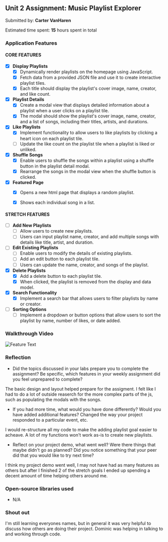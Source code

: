 ## Unit 2 Assignment: Music Playlist Explorer

Submitted by: **Carter VanHaren**

Estimated time spent: **15** hours spent in total

### Application Features

#### CORE FEATURES

- [X] **Display Playlists**
  - [X] Dynamically render playlists on the homepage using JavaScript.
  - [X] Fetch data from a provided JSON file and use it to create interactive playlist tiles.
  - [X] Each title should display the playlist's cover image, name, creator, and like count.

- [X] **Playlist Details**
  - [X] Create a modal view that displays detailed information about a playlist when a user clicks on a playlist tile.
  - [X] The modal should show the playlist's cover image, name, creator, and a list of songs, including their titles, artists, and durations.

- [X] **Like Playlists**
  - [X] Implement functionality to allow users to like playlists by clicking a heart icon on each playlist tile.
  - [ ] Update the like count on the playlist tile when a playlist is liked or unliked.

- [X] **Shuffle Songs**
  - [X] Enable users to shuffle the songs within a playlist using a shuffle button in the playlist detail modal.
  - [X] Rearrange the songs in the modal view when the shuffle button is clicked.

- [X] **Featured Page**
  - [X] Opens a new html page that displays a random playlist.
  - [X] Shows each individual song in a list.



#### STRETCH FEATURES

- [ ] **Add New Playlists**
  - [ ] Allow users to create new playlists.
  - [ ] Users can input playlist name, creator, and add multiple songs with details like title, artist, and duration.

- [ ] **Edit Existing Playlists**
  - [ ] Enable users to modify the details of existing playlists.
  - [ ] Add an edit button to each playlist tile.
  - [ ] Users can update the name, creator, and songs of the playlist.

- [X] **Delete Playlists**
  - [X] Add a delete button to each playlist tile.
  - [X] When clicked, the playlist is removed from the display and data model.

- [X] **Search Functionality**
  - [X] Implement a search bar that allows users to filter playlists by name or creator.

- [ ] **Sorting Options**
  - [ ] Implement a dropdown or button options that allow users to sort the playlist by name, number of likes, or date added.

### Walkthrough Video

![Feature Text](https://github.com/cartervanharen/site-unit2-project1-music-playlist-explorer-starter/blob/b76c2f62c5629050cbcf35b859033013f46f5cf0/music-playlist-creator/Screen%20Recording%202024-06-07%20at%206.45.00%E2%80%AFPM.gif)


### Reflection

* Did the topics discussed in your labs prepare you to complete the assignment? Be specific, which features in your weekly assignment did you feel unprepared to complete?

The basic design and layout helped prepare for the assigment. I felt like I had to do a lot of outside reaserch for the more complex parts of the js, such as populating the modals with the songs. 

* If you had more time, what would you have done differently? Would you have added additional features? Changed the way your project responded to a particular event, etc.
  
I would re-structure all my code to make the adding playlist goal easier to acheave. A lot of my functions won't work as-is to create new playlists.


* Reflect on your project demo, what went well? Were there things that maybe didn't go as planned? Did you notice something that your peer did that you would like to try next time?

I think my project demo went well, I may not have had as many features as others but after I finished 2 of the stretch goals I ended up spending a decent amount of time helping others around me. 

### Open-source libraries used

- N/A

### Shout out

I'm still learning everyones names, but in general it was very helpful to discuss how others are doing their project. Dominic was helping in talking to and working through code.
